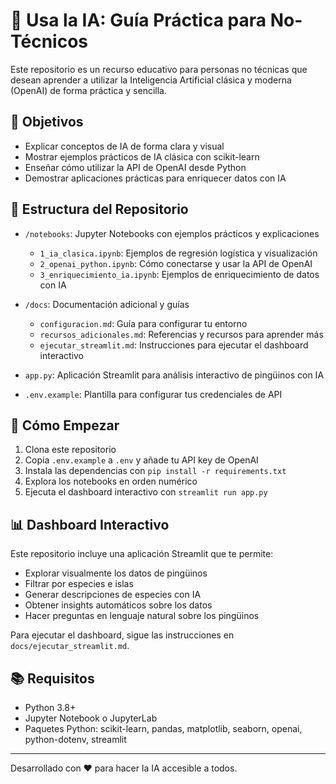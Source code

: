 # 🚀 Usa la IA: Guía Práctica para No-Técnicos

Este repositorio es un recurso educativo para personas no técnicas que desean aprender a utilizar la Inteligencia Artificial clásica y moderna (OpenAI) de forma práctica y sencilla.

## 🎯 Objetivos

- Explicar conceptos de IA de forma clara y visual
- Mostrar ejemplos prácticos de IA clásica con scikit-learn
- Enseñar cómo utilizar la API de OpenAI desde Python
- Demostrar aplicaciones prácticas para enriquecer datos con IA

## 📁 Estructura del Repositorio

- `/notebooks`: Jupyter Notebooks con ejemplos prácticos y explicaciones
  - `1_ia_clasica.ipynb`: Ejemplos de regresión logística y visualización
  - `2_openai_python.ipynb`: Cómo conectarse y usar la API de OpenAI
  - `3_enriquecimiento_ia.ipynb`: Ejemplos de enriquecimiento de datos con IA

- `/docs`: Documentación adicional y guías
  - `configuracion.md`: Guía para configurar tu entorno
  - `recursos_adicionales.md`: Referencias y recursos para aprender más
  - `ejecutar_streamlit.md`: Instrucciones para ejecutar el dashboard interactivo

- `app.py`: Aplicación Streamlit para análisis interactivo de pingüinos con IA
- `.env.example`: Plantilla para configurar tus credenciales de API

## 🚀 Cómo Empezar

1. Clona este repositorio
2. Copia `.env.example` a `.env` y añade tu API key de OpenAI
3. Instala las dependencias con `pip install -r requirements.txt`
4. Explora los notebooks en orden numérico
5. Ejecuta el dashboard interactivo con `streamlit run app.py`

## 📊 Dashboard Interactivo

Este repositorio incluye una aplicación Streamlit que te permite:
- Explorar visualmente los datos de pingüinos
- Filtrar por especies e islas
- Generar descripciones de especies con IA
- Obtener insights automáticos sobre los datos
- Hacer preguntas en lenguaje natural sobre los pingüinos

Para ejecutar el dashboard, sigue las instrucciones en `docs/ejecutar_streamlit.md`.

## 📚 Requisitos

- Python 3.8+
- Jupyter Notebook o JupyterLab
- Paquetes Python: scikit-learn, pandas, matplotlib, seaborn, openai, python-dotenv, streamlit

---

Desarrollado con ❤️ para hacer la IA accesible a todos.